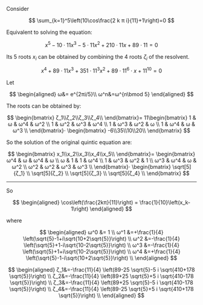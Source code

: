 
Consider

$$
\sum_{k=1}^5\left(10\cos\frac{2 k π i}{11}+1\right)=0
$$

Equivalent to solving the equation:

$$x^5-10⋅11x^3-5⋅11x^2+210⋅11x+89⋅11=0$$

Its 5 roots $x_i$ can be obtained by combining the 4 roots $ζ_i$ of the resolvent.

$$
x^4+89⋅11x^3+351⋅11^3x^2+89⋅11^6⋅x+11^{10}=0
$$

Let 

$$
\begin{aligned}
ω&= e^{2πi/5}\\
ω^n&=ω^{n\bmod 5}
\end{aligned}
$$

The roots can be obtained by:

$$
\begin{bmatrix}
ζ_1\\ζ_2\\ζ_3\\ζ_4\\
\end{bmatrix}=
11\begin{bmatrix}
1 & ω & ω^4 & ω^2 \\
1 & ω^2 & ω^3 & ω^4 \\
1 & ω^3 & ω^2 & ω \\
1 & ω^4 & ω & ω^3 \\
\end{bmatrix}⋅
\begin{bmatrix}
-6\\35\\10\\20\\
\end{bmatrix}
$$

So the solution of the original quintic equation are:

$$
\begin{bmatrix}
x_1\\x_2\\x_3\\x_4\\x_5\\
\end{bmatrix}=
\begin{bmatrix}
ω^4 & ω   & ω^4 & ω   \\
ω   & 1   & 1   & ω^4 \\
1   & ω^3 & ω^2 & 1   \\
ω^3 & ω^4 & ω   & ω^2 \\
ω^2 & ω^2 & ω^3 & ω^3 \\
\end{bmatrix}⋅
\begin{bmatrix}
\sqrt[5]{ζ_1} \\
\sqrt[5]{ζ_2} \\
\sqrt[5]{ζ_3} \\
\sqrt[5]{ζ_4} \\
\end{bmatrix}
$$

--- 

So 

$$
\begin{aligned}
\cos\left(\frac{2kπ}{11}\right) = \frac{1}{10}\left(x_k-1\right)
\end{aligned}
$$

where

$$
\begin{aligned}
ω^0 &= 1 \\
ω^1 &=+\frac{1}{4} \left(\sqrt{5}-1+i\sqrt{10+2\sqrt{5}}\right) \\
ω^2 &=-\frac{1}{4} \left(\sqrt{5}+1-i\sqrt{10-2\sqrt{5}}\right) \\
ω^3 &=-\frac{1}{4} \left(\sqrt{5}+1+i\sqrt{10-2\sqrt{5}}\right) \\
ω^4 &=+\frac{1}{4} \left(\sqrt{5}-1-i\sqrt{10+2\sqrt{5}}\right) \\
\end{aligned}
$$

$$
\begin{aligned}
ζ_1&=-\frac{11}{4} \left(89-25 \sqrt{5}-5 i \sqrt{410+178 \sqrt{5}}\right) \\
ζ_2&=-\frac{11}{4} \left(89+25 \sqrt{5}+5 i \sqrt{410-178 \sqrt{5}}\right) \\
ζ_3&=-\frac{11}{4} \left(89+25 \sqrt{5}-5 i \sqrt{410-178 \sqrt{5}}\right) \\
ζ_4&=-\frac{11}{4} \left(89-25 \sqrt{5}+5 i \sqrt{410+178 \sqrt{5}}\right) \\
\end{aligned}
$$